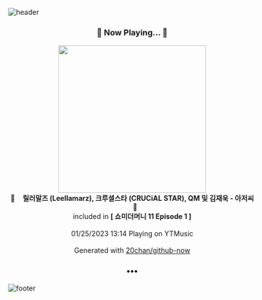![header](https://capsule-render.vercel.app/api?type=wave&height=170&section=header&text=Hi.%20I'm%20SHIFT&fontColor=090707&fontAlignX=45&fontAlignY=65&fontSize=100)

<h3 align="center">🎵 Now Playing... 🎵</h3>
<p align="center">
  <a href="https://music.youtube.com/watch?v=jtfSQZsqin8">
    <img width="300" src="https://lh3.googleusercontent.com/Wa0NogNI_fmBbcFkM693lTJHDaxBw_6buDXeRl6qImzvgBUmgiIvu9sdsGykQ8nKTsDzQXNWcUXCJXOL">
  </a>
  <br>
  🎵&nbsp&nbsp&nbsp <b>릴러말즈 (Leellamarz), 크루셜스타 (CRUCiAL STAR), QM 및 김재욱 - 아저씨</b> &nbsp&nbsp&nbsp🎵
  <br>
  included in <b>[ 쇼미더머니 11 Episode 1 ]</b>
  
  <br />
  <br />
  01/25/2023 13:14 Playing on YTMusic
  <br />
  <br />
  Generated with <a href="https://github.com/20chan/github-now">20chan/github-now</a>
</p>

<h3 align="center">•••</h3>

![footer](https://capsule-render.vercel.app/api?type=wave&height=150&section=footer)
